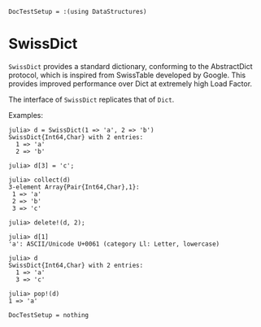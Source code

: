 ```@meta
DocTestSetup = :(using DataStructures)
```

# SwissDict

`SwissDict` provides a standard dictionary, conforming to the AbstractDict protocol, which is inspired from SwissTable developed by Google. This provides improved performance over Dict at extremely high Load Factor.

The interface of `SwissDict` replicates that of `Dict`.

Examples:

```jldoctest
julia> d = SwissDict(1 => 'a', 2 => 'b')
SwissDict{Int64,Char} with 2 entries:
  1 => 'a'
  2 => 'b'

julia> d[3] = 'c';

julia> collect(d)
3-element Array{Pair{Int64,Char},1}:
 1 => 'a'
 2 => 'b'
 3 => 'c'

julia> delete!(d, 2);

julia> d[1]
'a': ASCII/Unicode U+0061 (category Ll: Letter, lowercase)

julia> d
SwissDict{Int64,Char} with 2 entries:
  1 => 'a'
  3 => 'c'

julia> pop!(d)
1 => 'a'
```

```@meta
DocTestSetup = nothing
```
